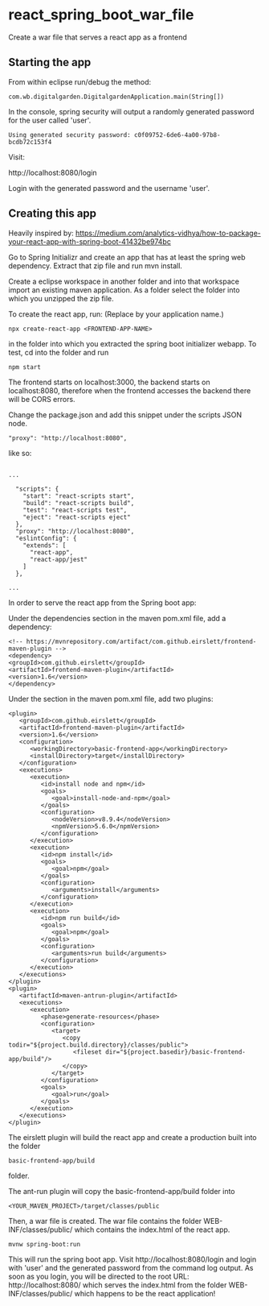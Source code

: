 # react_spring_boot_war_file
Create a war file that serves a react app as a frontend

## Starting the app

From within eclipse run/debug the method:

```
com.wb.digitalgarden.DigitalgardenApplication.main(String[])
```

In the console, spring security will output a randomly generated password for the user called 'user'.

```
Using generated security password: c0f09752-6de6-4a00-97b8-bcdb72c153f4
```

Visit:

http://localhost:8080/login

Login with the generated password and the username 'user'.

## Creating this app

Heavily inspired by: https://medium.com/analytics-vidhya/how-to-package-your-react-app-with-spring-boot-41432be974bc

Go to Spring Initializr and create an app that has at least the spring web dependency.
Extract that zip file and run mvn install.

Create a eclipse workspace in another folder and into that workspace import an existing maven application.
As a folder select the folder into which you unzipped the zip file.

To create the react app, run:
(Replace <FRONTEND-APP-NAME> by your application name.)

```
npx create-react-app <FRONTEND-APP-NAME>
```
in the folder into which you extracted the spring boot initializer webapp.
To test, cd into the <FRONTEND-APP-NAME> folder and run

```
npm start
```

The frontend starts on localhost:3000, the backend starts on localhost:8080, therefore
when the frontend accesses the backend there will be CORS errors.

Change the package.json and add this snippet under the scripts JSON node.

```
"proxy": "http://localhost:8080",
```

like so:

```

...

  "scripts": {
    "start": "react-scripts start",
    "build": "react-scripts build",
    "test": "react-scripts test",
    "eject": "react-scripts eject"
  },
  "proxy": "http://localhost:8080",
  "eslintConfig": {
    "extends": [
      "react-app",
      "react-app/jest"
    ]
  },

...

```

In order to serve the react app from the Spring boot app:

Under the dependencies section in the maven pom.xml file, add a dependency:

```
<!-- https://mvnrepository.com/artifact/com.github.eirslett/frontend-maven-plugin -->
<dependency>
<groupId>com.github.eirslett</groupId>
<artifactId>frontend-maven-plugin</artifactId>
<version>1.6</version>
</dependency>
```

Under the <plugins> section in the maven pom.xml file, add two plugins:

```
<plugin>
   <groupId>com.github.eirslett</groupId>
   <artifactId>frontend-maven-plugin</artifactId>
   <version>1.6</version>
   <configuration>
      <workingDirectory>basic-frontend-app</workingDirectory>
      <installDirectory>target</installDirectory>
   </configuration>
   <executions>
      <execution>
         <id>install node and npm</id>
         <goals>
            <goal>install-node-and-npm</goal>
         </goals>
         <configuration>
            <nodeVersion>v8.9.4</nodeVersion>
            <npmVersion>5.6.0</npmVersion>
         </configuration>
      </execution>
      <execution>
         <id>npm install</id>
         <goals>
            <goal>npm</goal>
         </goals>
         <configuration>
            <arguments>install</arguments>
         </configuration>
      </execution>
      <execution>
         <id>npm run build</id>
         <goals>
            <goal>npm</goal>
         </goals>
         <configuration>
            <arguments>run build</arguments>
         </configuration>
      </execution>
   </executions>
</plugin>
<plugin>
   <artifactId>maven-antrun-plugin</artifactId>
   <executions>
      <execution>
         <phase>generate-resources</phase>
         <configuration>
            <target>
               <copy todir="${project.build.directory}/classes/public">
                  <fileset dir="${project.basedir}/basic-frontend-app/build"/>
               </copy>
            </target>
         </configuration>
         <goals>
            <goal>run</goal>
         </goals>
      </execution>
   </executions>
</plugin>
```

The eirslett plugin will build the react app and create a production built into the folder
```
basic-frontend-app/build
```
folder.

The ant-run plugin will copy the basic-frontend-app/build folder into
```
<YOUR_MAVEN_PROJECT>/target/classes/public
```
Then, a war file is created.
The war file contains the folder WEB-INF/classes/public/
which contains the index.html of the react app.


```
mvnw spring-boot:run
```

This will run the spring boot app.
Visit http://localhost:8080/login and login with 'user' and the generated password from the command log output.
As soon as you login, you will be directed to the root URL: http://localhost:8080/ which serves the index.html
from the folder WEB-INF/classes/public/ which happens to be the react application!
